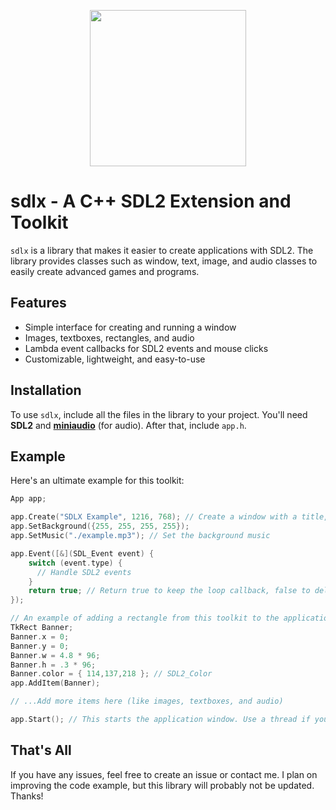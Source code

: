 <p align="center"> <img width="default" height="250"
        src="https://cdn.discordapp.com/attachments/736359303744585821/1142576969708474399/image.png">
</p>

# **sdlx** - A C++ SDL2 Extension and Toolkit

`sdlx` is a library that makes it easier to create applications with SDL2. The library provides classes such as window, text, image, and audio classes to easily create advanced games and programs.

## Features

- Simple interface for creating and running a window
- Images, textboxes, rectangles, and audio
- Lambda event callbacks for SDL2 events and mouse clicks
- Customizable, lightweight, and easy-to-use

## Installation

To use `sdlx`, include all the files in the library to your project. You'll need **SDL2** and [**miniaudio**](https://github.com/mackron/miniaudio) (for audio). After that, include `app.h`.

## Example

Here's an ultimate example for this toolkit:
```cpp
App app;

app.Create("SDLX Example", 1216, 768); // Create a window with a title, width, and height (in pixels)
app.SetBackground({255, 255, 255, 255});
app.SetMusic("./example.mp3"); // Set the background music

app.Event([&](SDL_Event event) {
    switch (event.type) {
      // Handle SDL2 events
    }
    return true; // Return true to keep the loop callback, false to delete it from the application's list
});

// An example of adding a rectangle from this toolkit to the application
TkRect Banner;
Banner.x = 0;
Banner.y = 0;
Banner.w = 4.8 * 96;
Banner.h = .3 * 96;
Banner.color = { 114,137,218 }; // SDL2_Color
app.AddItem(Banner);

// ...Add more items here (like images, textboxes, and audio)

app.Start(); // This starts the application window. Use a thread if you want to reach code after this
```

## That's All
If you have any issues, feel free to create an issue or contact me. I plan on improving the code example, but this library will probably not be updated. Thanks!
